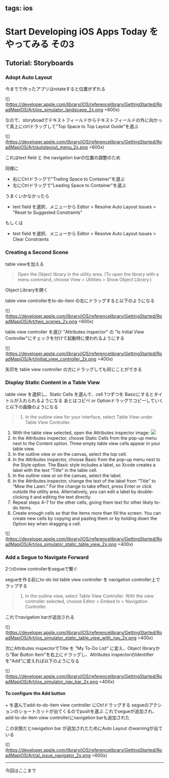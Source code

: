 tags: ios
---
# Start Developing iOS Apps Today をやってみる その3

## Tutorial: Storyboards

### Adopt Auto Layout

今までで作ったアプリはrotateすると位置がずれる

![](https://developer.apple.com/library/iOS/referencelibrary/GettingStarted/RoadMapiOS/Art/ios_simulator_landscape_2x.png =600x)

なので、storyboadでテキストフィールドからテキストフィールドの外に向かって真上にctrlドラッグして"Top Space to Top Layout Guide"を選ぶ

![](https://developer.apple.com/library/iOS/referencelibrary/GettingStarted/RoadMapiOS/Art/autolayout_menu_2x.png =600x)

これはtext field と the navigation barの位置の調整のため

同様に

* 右にCtrlドラッグで"Trailing Space to Container"を選ぶ
* 左にCtrlドラッグで"Leading Space to Container"を選ぶ

うまくいかなかったら

* text field を選択、メニューから Editor > Resolve Auto Layout Issues > "Reset to Suggested Constraints"

もしくは

* text field を選択、メニューから Editor > Resolve Auto Layout Issues > Clear Constraints

### Creating a Second Scene

table viewを加える

> Open the Object library in the utility area. (To open the library with a menu command, choose View > Utilities > Show Object Library.)

Object Libraryを開く

table view controllerをto-do-item の左にドラッグすると以下のようになる

![](https://developer.apple.com/library/iOS/referencelibrary/GettingStarted/RoadMapiOS/Art/two_scenes_2x.png =600x)

table view controller を選び "Attributes inspector" の "Is Initial View Controller"にチェックを付けて起動時に使われるようにする

![](https://developer.apple.com/library/iOS/referencelibrary/GettingStarted/RoadMapiOS/Art/initial_view_controller_2x.png =400x)

矢印を table view controller の方にドラッグしても同じことができる

### Display Static Content in a Table View

table view を選択し、Static Cells を選んで、cell 1つずつを Basicにするとタイトルが入れられるようになる
あとはコピペ or Optionドラッグでコピーしていくと以下の画像のようになる

> 1. In the outline view for your interface, select Table View under Table View Controller.
1. With the table view selected, open the Attributes inspector image: ![](https://developer.apple.com/library/iOS/referencelibrary/GettingStarted/RoadMapiOS/Art/inspector_attributes_2x.png)
1. In the Attributes inspector, choose Static Cells from the pop-up menu next to the Content option.
Three empty table view cells appear in your table view.
1. In the outline view or on the canvas, select the top cell.
1. In the Attributes inspector, choose Basic from the pop-up menu next to the Style option.
The Basic style includes a label, so Xcode creates a label with the text “Title” in the table cell.
1. In the outline view or on the canvas, select the label.
1. In the Attributes inspector, change the text of the label from “Title” to “Mow the Lawn.” For the change to take effect, press Enter or click outside the utility area.
Alternatively, you can edit a label by double-clicking it and editing the text directly.
1. Repeat steps 4–7 for the other cells, giving them text for other likely to-do items.
1. Create enough cells so that the items more than fill the screen. You can create new cells by copying and pasting them or by holding down the Option key when dragging a cell.

![](https://developer.apple.com/library/iOS/referencelibrary/GettingStarted/RoadMapiOS/Art/ios_simulator_static_table_view_2x.png =400x)

### Add a Segue to Navigate Forward

2つのview controllerをsegueで繋ぐ

segueを作る前にto-do list table view controller を navigation controller上でラップする

> 1. In the outline view, select Table View Controller.
With the view controller selected, choose Editor > Embed In > Navigation Controller.

これでnavigation barが追加される

![](https://developer.apple.com/library/iOS/referencelibrary/GettingStarted/RoadMapiOS/Art/ios_simulator_static_table_view_with_nav_2x.png =400x)

次にAttributes inspectorでTitle を "My To-Do List" に変え、Object libraryから"Bar Button Item"を右上にドラッグし、Attributes inspectorのIdentifierを"Add"に変えれば以下のようになる

![](https://developer.apple.com/library/iOS/referencelibrary/GettingStarted/RoadMapiOS/Art/ios_simulator_nav_bar_2x.png =400x)

#### To configure the Add button

\+ を選んでadd-to-do-item view controller にCtrlドラッグする
segueのアクションのショートカットが出てくるのでpushを選ぶ
これでsegueが追加され、add-to-do-item view controllerにnavigation barも追加された

この状態だとnavigation bar が追加されたためにAuto Layout のwarningが出ている

![](https://developer.apple.com/library/iOS/referencelibrary/GettingStarted/RoadMapiOS/Art/al_issue_navigator_2x.png =600x)


---

今回はここまで
